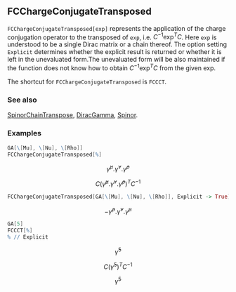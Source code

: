 ## FCChargeConjugateTransposed

`FCChargeConjugateTransposed[exp]` represents the application of the charge conjugation operator to the transposed of `exp`, i.e. $C^{-1} \text{exp}^T C$. Here `exp` is understood to be a single Dirac matrix or a chain thereof. The option setting `Explicit` determines whether the explicit result is returned or whether it is left in the unevaluated form.The unevaluated form will be also maintained if the function does not know how to obtain $C^{-1} \text{exp}^T C$ from the given exp.

The shortcut for `FCChargeConjugateTransposed` is `FCCCT`.

### See also

[SpinorChainTranspose](SpinorChainTranspose), [DiracGamma](DiracGamma), [Spinor](Spinor).

### Examples

```mathematica
GA[\[Mu], \[Nu], \[Rho]]
FCChargeConjugateTransposed[%]
```

$$\bar{\gamma }^{\mu }.\bar{\gamma }^{\nu }.\bar{\gamma }^{\rho }$$

$$C\left(\bar{\gamma }^{\mu }.\bar{\gamma }^{\nu }.\bar{\gamma }^{\rho }\right)^TC^{-1}$$

```mathematica
FCChargeConjugateTransposed[GA[\[Mu], \[Nu], \[Rho]], Explicit -> True]
```

$$-\bar{\gamma }^{\rho }.\bar{\gamma }^{\nu }.\bar{\gamma }^{\mu }$$

```mathematica
GA[5]
FCCCT[%]
% // Explicit
```

$$\bar{\gamma }^5$$

$$C\left(\bar{\gamma }^5\right)^TC^{-1}$$

$$\bar{\gamma }^5$$